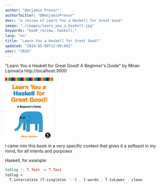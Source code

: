 ```yaml
---
author: "Benjamin Prevor"
authorTwitter: "@BenjaminPrevor"
desc: "a review of Learn You a Haskell for Great Good"
image: "./images/learn_you_a_haskell.jpg"
keywords: "booK_review, haskell,"
lang: "en"
title: "Learn You a Haskell for Great Good!"
updated: "2024-05-09T12:00:00Z"
year: "2024"
---
```


"Learn You a Haskell for Great Good! A Beginner's Guide" by Miran Lipovača http://localhost:3000

<img
  alt="learn you a haskell for great good by Miran Lipovaca"
  src="./images/learn_you_a_haskell.jpg"
  height="200"
/>

I came into this book in a very specific context that gives it a softspot in my mind, for all intents and purposes

Haskell, for example:

```haskell
toSlug :: T.Text -> T.Text
toSlug =
  T.intercalate (T.singleton '-') . T.words . T.toLower . clean
```
